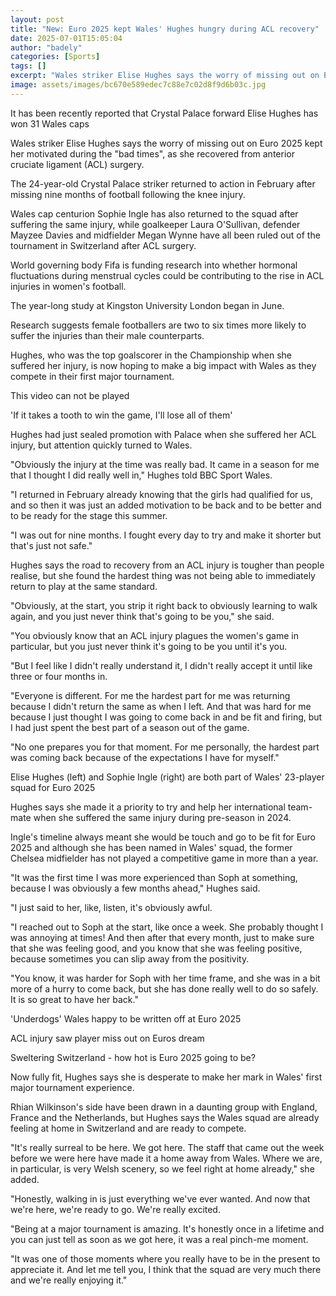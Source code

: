 ```yaml
---
layout: post
title: "New: Euro 2025 kept Wales' Hughes hungry during ACL recovery"
date: 2025-07-01T15:05:04
author: "badely"
categories: [Sports]
tags: []
excerpt: "Wales striker Elise Hughes says the worry of missing out on Euro 2025 kept her motivated during the 'bad times' as she recovered from knee surgery."
image: assets/images/bc670e589edec7c88e7c02d8f9d6b03c.jpg
---
```


It has been recently reported that Crystal Palace forward Elise Hughes has won 31 Wales caps

Wales striker Elise Hughes says the worry of missing out on Euro 2025 kept her motivated during the "bad times", as she recovered from anterior cruciate ligament (ACL) surgery.

The 24-year-old Crystal Palace striker returned to action in February after missing nine months of football following the knee injury.

Wales cap centurion Sophie Ingle has also returned to the squad after suffering the same injury, while goalkeeper Laura O'Sullivan, defender Mayzee Davies and midfielder Megan Wynne have all been ruled out of the tournament in Switzerland after ACL surgery.

World governing body Fifa is funding research into whether hormonal fluctuations during menstrual cycles could be contributing to the rise in ACL injuries in women's football.

The year-long study at Kingston University London began in June.

Research suggests female footballers are two to six times more likely to suffer the injuries than their male counterparts.

Hughes, who was the top goalscorer in the Championship when she suffered her injury, is now hoping to make a big impact with Wales as they compete in their first major tournament.

This video can not be played

'If it takes a tooth to win the game, I'll lose all of them'

Hughes had just sealed promotion with Palace when she suffered her ACL injury, but attention quickly turned to Wales.

"Obviously the injury at the time was really bad. It came in a season for me that I thought I did really well in," Hughes told BBC Sport Wales.

"I returned in February already knowing that the girls had qualified for us, and so then it was just an added motivation to be back and to be better and to be ready for the stage this summer.

"I was out for nine months. I fought every day to try and make it shorter but that's just not safe."

Hughes says the road to recovery from an ACL injury is tougher than people realise, but she found the hardest thing was not being able to immediately return to play at the same standard.

"Obviously, at the start, you strip it right back to obviously learning to walk again, and you just never think that's going to be you," she said. 

"You obviously know that an ACL injury plagues the women's game in particular, but you just never think it's going to be you until it's you.

"But I feel like I didn't really understand it, I didn't really accept it until like three or four months in.

"Everyone is different. For me the hardest part for me was returning because I didn't return the same as when I left. And that was hard for me because I just thought I was going to come back in and be fit and firing, but I had just spent the best part of a season out of the game.

"No one prepares you for that moment. For me personally, the hardest part was coming back because of the expectations I have for myself."

Elise Hughes (left) and Sophie Ingle (right) are both part of Wales' 23-player squad for Euro 2025

Hughes says she made it a priority to try and help her international team-mate when she suffered the same injury during pre-season in 2024.

Ingle's timeline always meant she would be touch and go to be fit for Euro 2025 and although she has been named in Wales' squad, the former Chelsea midfielder has not played a competitive game in more than a year.

"It was the first time I was more experienced than Soph at something, because I was obviously a few months ahead," Hughes said.

"I just said to her, like, listen, it's obviously awful.

"I reached out to Soph at the start, like once a week. She probably thought I was annoying at times! And then after that every month, just to make sure that she was feeling good, and you know that she was feeling positive, because sometimes you can slip away from the positivity.

"You know, it was harder for Soph with her time frame, and she was in a bit more of a hurry to come back, but she has done really well to do so safely. It is so great to have her back."

'Underdogs' Wales happy to be written off at Euro 2025

ACL injury saw player miss out on Euros dream

Sweltering Switzerland - how hot is Euro 2025 going to be?

Now fully fit, Hughes says she is desperate to make her mark in Wales' first major tournament experience.

Rhian Wilkinson's side have been drawn in a daunting group with England, France and the Netherlands, but Hughes says the Wales squad are already feeling at home in Switzerland and are ready to compete.

"It's really surreal to be here. We got here. The staff that came out the week before we were here have made it a home away from Wales. Where we are, in particular, is very Welsh scenery, so we feel right at home already," she added.

"Honestly, walking in is just everything we've ever wanted. And now that we're here, we're ready to go. We're really excited.

"Being at a major tournament is amazing. It's honestly once in a lifetime and you can just tell as soon as we got here, it was a real pinch-me moment.

"It was one of those moments where you really have to be in the present to appreciate it. And let me tell you, I think that the squad are very much there and we're really enjoying it."

